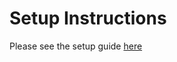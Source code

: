 # Setup Instructions
Please see the setup guide [here](https://github.com/CrowdStrike/Cloud-AWS/blob/master/systems-manager/documentation/AWS-Systems-Manager-Intro.md#option-a---creating-a-package-with-the-installer)
